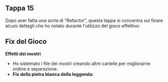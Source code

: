 ## Tappa 15

Dopo aver fatta una sorta di "Refactor", questa tappa si concentra sul fixare alcuni dettagli che ho notato durante l'utilizzo del gioco effettivo:

## Fix del Gioco

**Effetti dei mostri**
- Ho sistemato i file dei mostri creando altre cartelle per migliorarne ordine e separazione. 
- **Fix della pietra bianca della leggenda**: 